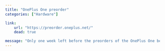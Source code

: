 ```yaml
---
title: "OnePlus One preorder"
categories: ["Hardware"]

link:
    url: "https://preorder.oneplus.net/"
    dead: true

message: "Only one week left before the preorders of the OnePlus One begin!"
---
```

